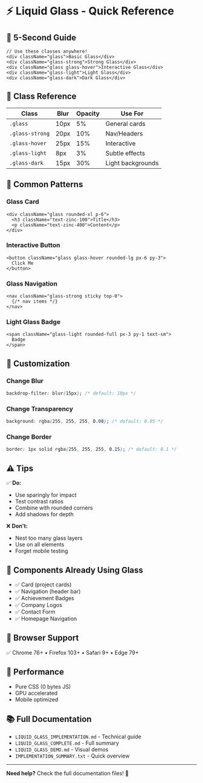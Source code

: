 # ⚡ Liquid Glass - Quick Reference

## 🎯 5-Second Guide

```tsx
// Use these classes anywhere!
<div className="glass">Basic Glass</div>
<div className="glass-strong">Strong Glass</div>
<div className="glass glass-hover">Interactive Glass</div>
<div className="glass-light">Light Glass</div>
<div className="glass-dark">Dark Glass</div>
```

## 📖 Class Reference

| Class | Blur | Opacity | Use For |
|-------|------|---------|---------|
| `.glass` | 10px | 5% | General cards |
| `.glass-strong` | 20px | 10% | Nav/Headers |
| `.glass-hover` | 25px | 15% | Interactive |
| `.glass-light` | 8px | 3% | Subtle effects |
| `.glass-dark` | 15px | 30% | Light backgrounds |

## 🎨 Common Patterns

### Glass Card
```tsx
<div className="glass rounded-xl p-6">
  <h3 className="text-zinc-100">Title</h3>
  <p className="text-zinc-400">Content</p>
</div>
```

### Interactive Button
```tsx
<button className="glass glass-hover rounded-lg px-6 py-3">
  Click Me
</button>
```

### Glass Navigation
```tsx
<nav className="glass-strong sticky top-0">
  {/* nav items */}
</nav>
```

### Light Glass Badge
```tsx
<span className="glass-light rounded-full px-3 py-1 text-sm">
  Badge
</span>
```

## 🔧 Customization

### Change Blur
```css
backdrop-filter: blur(15px); /* default: 10px */
```

### Change Transparency
```css
background: rgba(255, 255, 255, 0.08); /* default: 0.05 */
```

### Change Border
```css
border: 1px solid rgba(255, 255, 255, 0.15); /* default: 0.1 */
```

## ⚠️ Tips

✅ **Do:**
- Use sparingly for impact
- Test contrast ratios
- Combine with rounded corners
- Add shadows for depth

❌ **Don't:**
- Nest too many glass layers
- Use on all elements
- Forget mobile testing

## 🚀 Components Already Using Glass

- ✅ Card (project cards)
- ✅ Navigation (header bar)
- ✅ Achievement Badges
- ✅ Company Logos
- ✅ Contact Form
- ✅ Homepage Navigation

## 📱 Browser Support

✅ Chrome 76+ • Firefox 103+ • Safari 9+ • Edge 79+

## 🎯 Performance

- Pure CSS (0 bytes JS)
- GPU accelerated
- Mobile optimized

## 📚 Full Documentation

- `LIQUID_GLASS_IMPLEMENTATION.md` - Technical guide
- `LIQUID_GLASS_COMPLETE.md` - Full summary
- `LIQUID_GLASS_DEMO.md` - Visual demos
- `IMPLEMENTATION_SUMMARY.txt` - Quick overview

---

**Need help?** Check the full documentation files! 🚀
